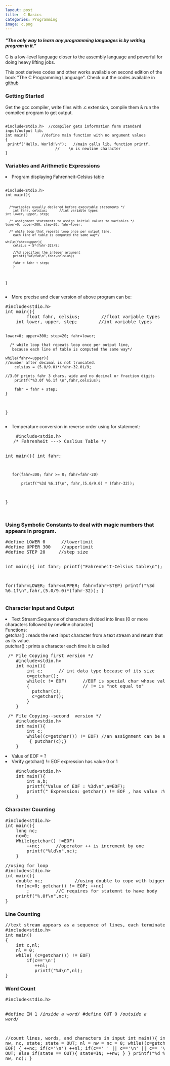 ```yaml
---
layout: post 
title:  C Basics  
categories: Programming
image: c.png
---
```

<h4><i>"The only way to learn any programming languages is by writing program in it."</i></h4>
C is a low-level language closer to the assembly language and powerful for doing heavy lifting jobs.

<!--continue-->
This post derives codes and other works available on second edition of the book "The C Programming Language". Check out the codes available in <a href="https://github.com/avadhuta03/C-Basics">github</a>

<h3>Getting Started</h3>
<p>Get the gcc compiler, write files with .c extension, compile them & run the compiled program to get output.</p>


<pre><code>
#include&lt;stdio.h>  //compiler gets information form standard input/output lib. 
int main()		//define main function with no argument values  
{
 printf("Hello, World!\n");   //main calls lib. function printf, 
		              //	\n is newline character
}
</code></pre>

<h3>Variables and Arithmetic Expressions</h3>  
<li>Program displaying Fahrenheit-Celsius table</li>
<pre><code>
#include&lt;stdio.h>     
int main(){

      /*variables usually declared before executable statements */ 
     	int fahr, celsius;		//int variable types
	int lower, upper, step; 

      /* assignment statements to assign initial values to variables */
	lower=0; upper=300; step=20; fahr=lower;

      /* while loop that repeats loop once per output line,
        each line of table is computed the same way*/

	while(fahr<=upper){
		celsius = 5*(fahr-32)/9;

		//%d specifies the integer argument
		printf("%d\t%d\n",fahr,celsius);

		fahr = fahr + step;
        }
}
</code></pre>
<li>More precise and clear version of above program can be:</li>
<pre>
#include&lt;stdio.h>     
int main(){
     	float fahr, celsius;		//float variable types
	int lower, upper, step;        //int variable types 

	lower=0; upper=300; step=20; fahr=lower;

      /* while loop that repeats loop once per output line,
       because each line of table is computed the same way*/

	while(fahr<=upper){
	//number after decimal is not truncated.
		celsius = (5.0/9.0)*(fahr-32.0)/9;
 
	//3.0f prints fahr 3 chars. wide and no decimal or fraction digits
		printf("%3.0f %6.1f \n",fahr,celsius);

		fahr = fahr + step;
	}
}
</pre>
<li> Temperature conversion in reverse order  using for statement:</li>
<pre>
    #include&lt;stdio.h>
   /* Fahrenheit ---> Ceslius Table */

 int main(){
       int fahr;

       for(fahr=300; fahr >= 0; fahr=fahr-20)

           printf("%3d %6.1f\n", fahr,(5.0/9.0) * (fahr-32)); 
}    
</pre>

<h3>Using Symbolic Constants to deal with magic numbers that appears in program.</h3>
<pre>
#define LOWER 0		 //lowerlimit
#define UPPER 300	 //upperlimit
#define STEP 20		//step size

int main(){
  int fahr;
  printf("Fahrenheit-Celsius table\n");

  for(fahr=LOWER; fahr<=UPPER; fahr=fahr+STEP)
	printf("%3d %6.1f\n",fahr,(5.0/9.0)*(fahr-32));
}
</pre>

<h3>Character Input and Output</h3>
<li>Text Stream:Sequence of characters divided into lines [0 or more characters followed by newline character]</i><br>
   Functions:<br>
		getchar() : reads the next input character from a text stream and return that as its value. <br> 
		putchar() : prints a character each time it is called<br>
</li>
<pre>
 /* File Copying first version */
  	#include&lt;stdio.h>
	int main(){
		int c;      // int data type because of its size
		c=getchar();
		while(c != EOF)      //EOF is special char whose value is distinct from that of real chars
		{                    // != is "not equal to"
		  putchar(c);
		  c=getchar(); 
		}
	}
</pre>


<pre>
 /* File Copying--second  version */
  	#include&lt;stdio.h>
	int main(){
		int c;      
		while((c=getchar()) != EOF) //an assignment can be a part of larger expression 
		 { putchar(c);}
	}
</pre>

<li>Value of EOF = ?</li>
<li>Verify getchar() != EOF expression has value 0 or 1</li>
<pre>
    #include&lt;stdio.h>
	int main(){
		int a,b;
		printf("Value of EOF : %3d\n",a=EOF);  
		printf(" Expression: getchar() != EOF , has value :%3d\n", b=(getchar() !=EOF );
	} 
</pre>

<h3>Character Counting</h3>
<pre>
#include&lt;stdio.h>
int main(){
	long nc;
	nc=0;
	While(getchar() !=EOF)
		++nc;      //operator ++ is increment by one
		printf("%ld\n",nc);
	}
</pre>

<pre>
//using for loop
#include&lt;stdio.h>
int main(){
	double nc;            //using double to cope with bigger numbers
	for(nc=0; getchar() != EOF; ++nc)
		;          //C requires for statemnt to have body
	printf("%.0f\n",nc);
}
</pre>

<h3>Line Counting</h3>
<pre>
//text stream appears as a sequence of lines, each terminated by a newline
#include&lt;stdio.h>
int main()
{
	int c,nl;
	nl = 0;
	while( (c=getchar()) != EOF)
		if(c=='\n')
		   ++nl;
           printf("%d\n",nl);
}
</pre> 

<h3>Word Count</h3>
<pre>
#include&lt;stdio.h>

#define IN 1 /*inside a word*/
#define OUT 0 /*outside a word*/

//count lines, words, and characters in input
int main(){
	int c, nl, nw, nc, state;
	state = OUT;
	nl = nw = nc = 0;
		while((c=getchar()) != EOF) {
		++nc;
	    		if(c='\n')
			    ++nl;
			if(c==' ' || c=='\n' || c== '\t')
			   state = OUT;
			else if(state == OUT){
				state=IN;
				++nw;
                               }
        }
        printf("%d %d %d\n",nl, nw, nc);
}
</pre>


 
